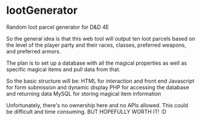 lootGenerator
=============

Random loot parcel generator for D&amp;D 4E

So the general idea is that this web tool will output ten loot parcels based on the level of the player party 
and their races, classes, preferred weapons, and preferred armors. 

The plan is to set up a database with all the magical properties as well as specific magical items and pull 
data from that. 

So the basic structure will be:
  HTML for interaction and front end
  Javascript for form submission and dynamic display
  PHP for accessing the database and returning data
  MySQL for storing magical item information
  
Unfortunately, there's no ownership here and no APIs allowed. This could be difficult and time consuming.
BUT HOPEFULLY WORTH IT! :D
